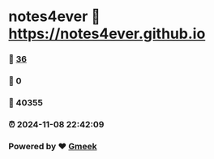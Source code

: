 # notes4ever :link: https://notes4ever.github.io 
### :page_facing_up: [36](https://notes4ever.github.io/tag.html) 
### :speech_balloon: 0 
### :hibiscus: 40355 
### :alarm_clock: 2024-11-08 22:42:09 
### Powered by :heart: [Gmeek](https://github.com/Meekdai/Gmeek)
